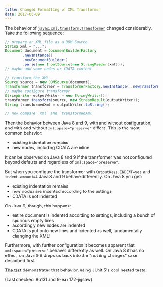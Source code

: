 ```yaml
---
title: Changed Formatting of XML Transformer
date: 2017-06-09
---
```



The behavior of [`javax.xml.transform.Transformer`](https://docs.oracle.com/javase/8/docs/api/javax/xml/transform/Transformer.html) changed considerably.
Take the following sequence:

```java
// prepare an XML file as a DOM Source
String xml = "...";
Document document = DocumentBuilderFactory
		.newInstance()
		.newDocumentBuilder()
		.parse(new InputSource(new StringReader(xml)));
// maybe add some nodes or CDATA content

// transform the XML
Source source = new DOMSource(document);
Transformer transformer = TransformerFactory.newInstance().newTransformer();
// maybe configure transformer
StringWriter outputWriter = new StringWriter();
transformer.transform(source, new StreamResult(outputWriter));
String transformedXml = outputWriter.toString();

// now compare `xml` and `transformedXml`
```

Then the behavior between Java 8 and 9, with and without configuration, and with and without `xml:space="preserve"` differs.
This is the most common behavior:

* existing indentation remains
* new nodes, including CDATA are inline

It can be observed on Java 8 and 9 if the transformer was not configured beyond defaults and regardless of `xml:space="preserve"`.

But when you configure the transformer with `OutputKeys.INDENT=yes` and `indent-amount=4` Java 8 and 9 behave differently.
On Java 8 you get:

* existing indentation remains
* new nodes are indented according to the settings
* CDATA is not indented

On Java 9, though, this happens:

* entire document is indented according to settings, including a bunch of spurious empty lines
* accordingly new nodes are indented
* CDATA is put onto new lines and indented as well, fundamentally changing the XML!

Furthermore, with further configuration it becomes apparent that `xml:space="preserve"` behaves differently as well.
On Java 8 it has no effect, on Java 9 it drops us back into the "nothing changes" case described first.

[The test](src/test/java/wtf/java9/xml_transformer/TransformTest.java) demonstrates that behavior, using JUnit 5's cool nested tests. 

(Last checked: 8u131 and 9-ea+172-jigsaw)
